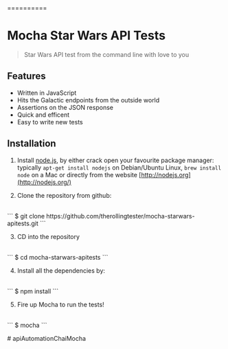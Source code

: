 
==========



# Mocha Star Wars API Tests 
> Star Wars API test from the command line with love to you 


## Features


- Written in JavaScript 
- Hits the Galactic endpoints from the outside world 
- Assertions on the JSON response
- Quick and efficent
- Easy to write new tests


## Installation

1) Install [node.js](http://nodejs.org/), by either crack open your favourite package manager: typically `apt-get install nodejs` on Debian/Ubuntu Linux, `brew install node` on a Mac
 or directly from the website [http://nodejs.org](http://nodejs.org/)


2) Clone the repository from github:
<br>
```
$ git clone https://github.com/therollingtester/mocha-starwars-apitests.git
```

3) CD into the repository 
<br>
```
$ cd mocha-starwars-apitests
```

4) Install all the dependencies by:
<br>
```
$ npm install
```

5) Fire up Mocha to run the tests!
<br>
```
$ mocha
```






 





#   a p i A u t o m a t i o n C h a i M o c h a  
 
